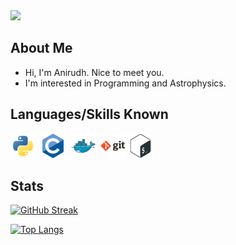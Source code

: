 <div id="header" align="left">
  <img src="https://c.tenor.com/vi6_9S0sz14AAAAC/hello-there-general-kenobi.gif" />
</div>

## About Me
- Hi, I'm Anirudh. Nice to meet you. 
- I'm interested in Programming and Astrophysics.

## Languages/Skills Known
<div>
  <img src="https://github.com/devicons/devicon/blob/master/icons/python/python-original.svg" title="Python" alt="Python" width="40" height="40"/>&nbsp;
  <img src="https://github.com/devicons/devicon/blob/master/icons/c/c-original.svg" title="C" alt="C" width="40" height="40"/>&nbsp;
  <img src="https://github.com/devicons/devicon/blob/master/icons/docker/docker-original.svg" title="Docker" alt="Docker" width="40" height="40"/>&nbsp;
  <img src="https://github.com/devicons/devicon/blob/master/icons/git/git-original-wordmark.svg" title="Git" **alt="Git" width="40" height="40"/>
  <img src="https://github.com/devicons/devicon/blob/master/icons/bash/bash-original.svg" title="Bash" **alt="Bash" width="40" height="40"/>
</div>

## Stats
[![GitHub Streak](http://github-readme-streak-stats.herokuapp.com?user=apotoxinsherry&theme=dark&background=000000)](https://git.io/streak-stats)


[![Top Langs](https://github-readme-stats.vercel.app/api/top-langs/?username=apotoxinsherry&theme=tokyodark)](https://github.com/anuraghazra/github-readme-stats)

